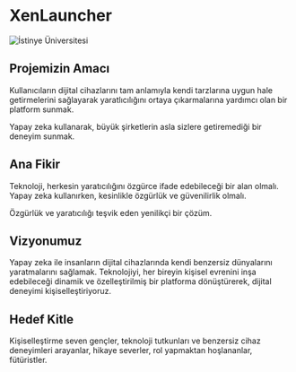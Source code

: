 
# XenLauncher

  
![İstinye Üniversitesi](https://user-uploads.perchance.org/file/6cc596e75d7c5a180a2e21350acd1556.webp)


  

## Projemizin Amacı

Kullanıcıların dijital cihazlarını tam anlamıyla kendi tarzlarına uygun hale getirmelerini sağlayarak yaratlıcılığını ortaya çıkarmalarına yardımcı olan bir platform sunmak.

Yapay zeka kullanarak, büyük şirketlerin asla sizlere getiremediği bir deneyim sunmak.

## Ana Fikir 

Teknoloji, herkesin yaratıcılığını özgürce ifade edebileceği bir alan olmalı. Yapay zeka kullanırken, kesinlikle özgürlük ve güvenilirlik olmalı.

Özgürlük ve yaratıcılığı teşvik eden yenilikçi bir çözüm.

  

## Vizyonumuz

Yapay zeka ile insanların dijital cihazlarında kendi benzersiz dünyalarını yaratmalarını sağlamak. Teknolojiyi, her bireyin kişisel evrenini inşa edebileceği dinamik ve özelleştirilmiş bir platforma dönüştürerek, dijital deneyimi kişiselleştiriyoruz.


## Hedef Kitle

Kişiselleştirme seven gençler, teknoloji tutkunları ve benzersiz cihaz deneyimleri arayanlar, hikaye severler, rol yapmaktan hoşlananlar, fütüristler.
  



  
  

